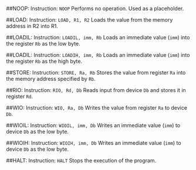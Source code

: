 ##NOOP: Instruction: `NOOP`
Performs no operation. Used as a placeholder.

##LOAD: Instruction: `LOAD, R1, R2`
Loads the value from the memory address in R2 into R1.

##LOADIL: Instruction: `LOADIL, imm, Rb`
Loads an immediate value (`imm`) into the register `Rb` as the low byte.

##LOADIL: Instruction: `LOADIH, imm, Rb`
Loads an immediate value (`imm`) into the register `Rb` as the high byte.

##STORE: Instruction: `STORE, Ra, Rb`
Stores the value from register `Ra` into the memory address specified by `Rb`.

##RIO: Instruction: `RIO, Rd, Db`
Reads input from device `Db` and stores it in register `Rd`.

##WIO: Instruction: `WIO, Ra, Db`
Writes the value from register `Ra` to device `Db`.

##WIOIL: Instruction: `WIOIL, imm, Db`
Writes an immediate value (`imm`) to device `Db` as the low byte.

##WIOIH: Instruction: `WIOIH, imm, Db`
Writes an immediate value (`imm`) to device `Db` as the low byte.

##HALT: Instruction: `HALT`
Stops the execution of the program.